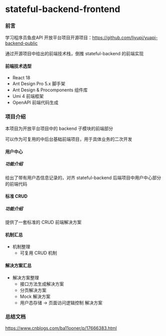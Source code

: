 # stateful-backend-frontend

### 前言

学习程序员鱼皮API 开放平台项目开源项目：https://github.com/liyupi/yuapi-backend-public

通过开源项目中给出的前端技术栈，倒推 stateful-backend 的前端实现

#### 前端技术选型

- React 18
- Ant Design Pro 5.x 脚手架
- Ant Design & Procomponents 组件库
- Umi 4 前端框架
- OpenAPI 前端代码生成

### 项目介绍
本项目为开放平台项目中的 backend 子模块的前端部分

可以作为可复用的中后台基础前端项目，用于具体业务的二次开发

#### 用户中心

##### 功能介绍

给出了带有用户态信息记录的，对齐 stateful-backend 后端项目中用户中心部分的前端代码

#### 标准 CRUD

##### 功能介绍

提供了一套标准的 CRUD 前端解决方案


#### 机制汇总

- 机制整理 
  - 可复用 CRUD 机制
 
#### 解决方案汇总

- 解决方案整理
    - 接口方法生成解决方案
    - 分页解决方案
    - Mock 解決方案
    - 用户态存储 → 页面访问逻辑控制 解决方案
 
### 总结文档

https://www.cnblogs.com/ba11ooner/p/17666383.html
